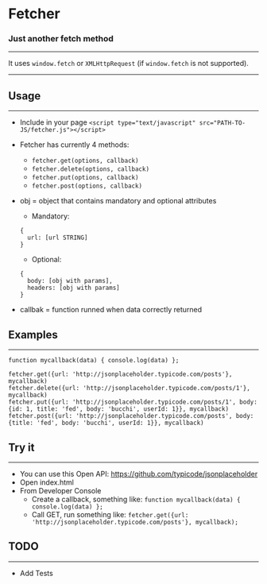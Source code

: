 # Fetcher
### Just another fetch method
---
It uses `window.fetch` or `XMLHttpRequest` (if `window.fetch` is not supported).

---

## Usage
---
- Include in your page
```<script type="text/javascript" src="PATH-TO-JS/fetcher.js"></script>```
* Fetcher has currently 4 methods:
  * ```fetcher.get(options, callback)```
  * ```fetcher.delete(options, callback)```
  * ```fetcher.put(options, callback)```
  * ```fetcher.post(options, callback)```

* obj = object that contains mandatory and optional attributes
  * Mandatory:
  ```
  {
    url: [url STRING]
  }
  ```
  * Optional:
  ```
  {
    body: [obj with params],
    headers: [obj with params]
  }
  ```
* callbak = function runned when data correctly returned

## Examples
---
```
function mycallback(data) { console.log(data) };

fetcher.get({url: 'http://jsonplaceholder.typicode.com/posts'}, mycallback)
fetcher.delete({url: 'http://jsonplaceholder.typicode.com/posts/1'}, mycallback)
fetcher.put({url: 'http://jsonplaceholder.typicode.com/posts/1', body: {id: 1, title: 'fed', body: 'bucchi', userId: 1}}, mycallback)
fetcher.post({url: 'http://jsonplaceholder.typicode.com/posts', body: {title: 'fed', body: 'bucchi', userId: 1}}, mycallback)
```


## Try it
---
- You can use this Open API: https://github.com/typicode/jsonplaceholder
- Open index.html
- From Developer Console
  - Create a callback, something like: ```function mycallback(data) { console.log(data) };```
  - Call GET, run something like: `fetcher.get({url: 'http://jsonplaceholder.typicode.com/posts'}, mycallback);`


## TODO
---
- Add Tests
